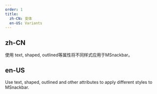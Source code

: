 ```yaml
---
order: 1
title:
  zh-CN: 变体
  en-US: Variants
---
```


## zh-CN

使用 text, shaped, outlined等属性将不同样式应用于MSnackbar。

## en-US

Use text, shaped, outlined and other attributes to apply different styles to MSnackbar.
